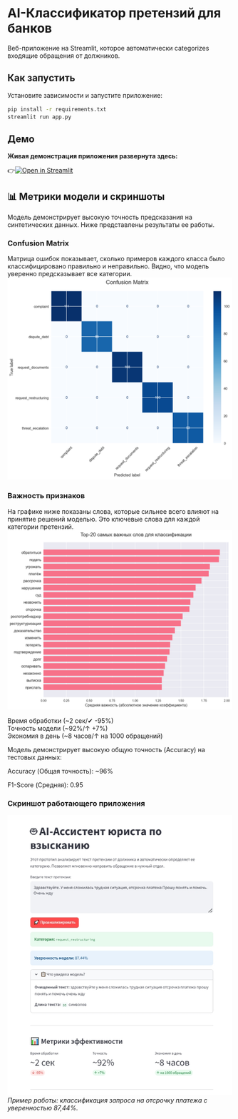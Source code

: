 # AI-Классификатор претензий для банков

Веб-приложение на Streamlit, которое автоматически categorizes входящие обращения от должников.

## Как запустить

Установите зависимости и запустите приложение:

```bash
pip install -r requirements.txt
streamlit run app.py
```

## Демо
**Живая демонстрация приложения развернута здесь:**

👉[![Open in Streamlit](https://static.streamlit.io/badges/streamlit_badge_black_white.svg)](https://serx17-nlp-classifier-of-email-statements-app-2teihd.streamlit.app/)

## 📊 Метрики модели и скриншоты

Модель демонстрирует высокую точность предсказания на синтетических данных. Ниже представлены результаты ее работы.

### Confusion Matrix
Матрица ошибок показывает, сколько примеров каждого класса было классифицировано правильно и неправильно. Видно, что модель уверенно предсказывает все категории.
![Confusion Matrix](images/confusion_matrix.png)

### Важность признаков
На графике ниже показаны слова, которые сильнее всего влияют на принятие решений моделью. Это ключевые слова для каждой категории претензий.
![Feature Importance](images/feature_importance.png)

Время обработки (~2 сек/✔ -95%)	     
Точность модели (~92%/↑ +7%)	   
Экономия в день (~8 часов/↑ на 1000 обращений)
	                	               
Модель демонстрирует высокую общую точность (Accuracy) на тестовых данных:

Accuracy (Общая точность): ~96%

F1-Score (Средняя): 0.95

### Скриншот работающего приложения
![Интерфейс AI-ассистента](app_screenshot.png)
*Пример работы: классификация запроса на отсрочку платежа с уверенностью 87,44%.*



